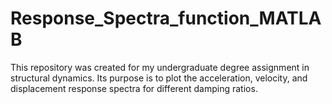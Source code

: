 # Response_Spectra_function_MATLAB
This repository was created for my undergraduate degree assignment in structural dynamics. Its purpose is to plot the acceleration, velocity, and displacement response spectra for different damping ratios.
